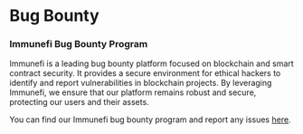 # Bug Bounty

### Immunefi Bug Bounty Program

Immunefi is a leading bug bounty platform focused on blockchain and smart contract security. It provides a secure environment for ethical hackers to identify and report vulnerabilities in blockchain projects. By leveraging Immunefi, we ensure that our platform remains robust and secure, protecting our users and their assets.

You can find our Immunefi bug bounty program and report any issues [here](https://immunefi.com/bug-bounty/listadao/).
